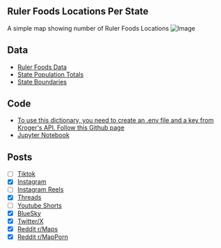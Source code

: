 ## Ruler Foods Locations Per State
A simple map showing number of Ruler Foods Locations
![Image](https://drive.google.com/uc?export=view&id=1rCeo0hOBdW2B_dvT9KhLQ8NkvPAeJ9EB)

## Data
* [Ruler Foods Data](https://developer.kroger.com/api-products/api/location-api-partner)
* [State Population Totals](https://www.census.gov/data/tables/time-series/demo/popest/2020s-state-total.html)
* [State Boundaries](https://www.census.gov/geographies/mapping-files/time-series/geo/carto-boundary-file.html)

## Code
* [To use this dictionary, you need to create an .env file and a key from Kroger's API. Follow this Github page](https://github.com/CupOfOwls/kroger-api)
* [Jupyter Notebook](FormatData.ipynb)

## Posts
- [ ] [Tiktok]()
- [x] [Instagram](https://www.instagram.com/p/DOd589xkQcX/)
- [ ] [Instagram Reels]()
- [x] [Threads](https://www.threads.com/@vinemapper/post/DOd59Y-EdHF)
- [ ] [Youtube Shorts]()
- [x] [BlueSky](https://bsky.app/profile/vinemapper.bsky.social/post/3lyl3eeutb22o)
- [x] [Twitter/X](https://x.com/VineMapper/status/1966164528582000857)
- [x] [Reddit r/Maps](https://www.reddit.com/r/Maps/comments/1nec291/ruler_foods_locations_per_state/)
- [x] [Reddit r/MapPorn](https://www.reddit.com/r/MapPorn/comments/1nec2ad/ruler_foods_locations_per_state/)
